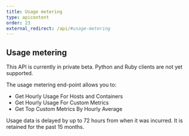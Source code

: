 ```yaml
---
title: Usage metering
type: apicontent
order: 23
external_redirect: /api/#usage-metering
---
```


## Usage metering

This API is currently in private beta. Python and Ruby clients are not yet supported.

The usage metering end-point allows you to:

*   Get Hourly Usage For Hosts and Containers
*   Get Hourly Usage For Custom Metrics
*   Get Top Custom Metrics By Hourly Average

Usage data is delayed by up to 72 hours from when it was incurred. It is retained for the past 15 months.
